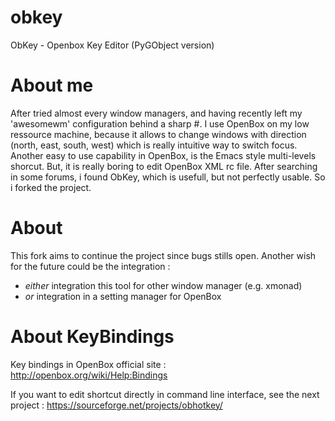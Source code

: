 # obkey
ObKey - Openbox Key Editor (PyGObject version)

# About me
After tried almost every window managers,
and having recently left my 'awesomewm' configuration behind a sharp #.
I use OpenBox on my low ressource machine, because it allows to change
windows with direction (north, east, south, west) which is really intuitive way to switch focus.
Another easy to use capability in OpenBox, is the Emacs style multi-levels shorcut.
But, it is really boring to edit OpenBox XML rc file.
After searching in some forums, i found ObKey, which is usefull, but not perfectly usable.
So i forked the project.

# About
This fork aims to continue the project since bugs stills open.
Another wish for the future could be the integration :
 - _either_ integration this tool for other window manager (e.g. xmonad)
 - _or_ integration in a setting manager for OpenBox

# About KeyBindings
Key bindings in OpenBox official site :
http://openbox.org/wiki/Help:Bindings

If you want to edit shortcut directly in  command line interface,
see the next project :
https://sourceforge.net/projects/obhotkey/
